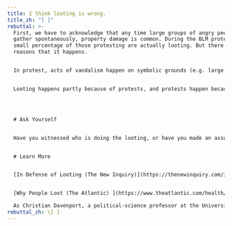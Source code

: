 ```yaml
---
title: I think looting is wrong.
title_zh: "[ ]"
rebuttal: >-
  First, we have to acknowledge that any time large groups of angry people
  gather spontaneously, property damage is common. During the BLM protests, a
  small percentage of those protesting are actually looting. But there are many
  reasons that it happens.


  In protest, acts of vandalism happen on symbolic grounds (e.g. large corporations like Target, police stations, statues). In the U.S., these acts represent a desire for a redistribution of property—it’s a form of empowerment. It has been a way make one’s voice heard when peaceful protests go frustratingly unheard. And, some looters just aren’t affiliated with the protests at all, and are taking advantage of the situation. Others are acting in response to media attention.


  Looting happens partly because of protests, and protests happen because of more systemic issues in society. To stop people from looting, we have to examine the root causes and create systemic change. Kimberly Jones explains this in [How Can We Win.](https://www.youtube.com/watch?v=sb9_qGOa9Go)




  # Ask Yourself


  Have you witnessed who is doing the looting, or have you made an assumption?


  # Learn More


  [In Defense of Looting (The New Inquiry)](https://thenewinquiry.com/in-defense-of-looting/)


  [Why People Loot (The Atlantic) ](https://www.theatlantic.com/health/archive/2020/06/why-people-loot/612577/)\

  As Christian Davenport, a political-science professor at the University of Michigan, put it to me, “the best way to prevent looting is to provide individuals with a living wage, provide for their basic needs, treat them with human dignity, and facilitate a life that is about thriving.”
rebuttal_zh: \[ ]
---
```

